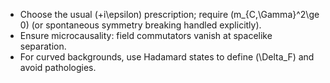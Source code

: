 * Choose the usual (+i\epsilon) prescription; require (m_{C,\Gamma}^2\ge 0) (or spontaneous symmetry breaking handled explicitly).
* Ensure microcausality: field commutators vanish at spacelike separation.
* For curved backgrounds, use Hadamard states to define (\Delta_F) and avoid pathologies.